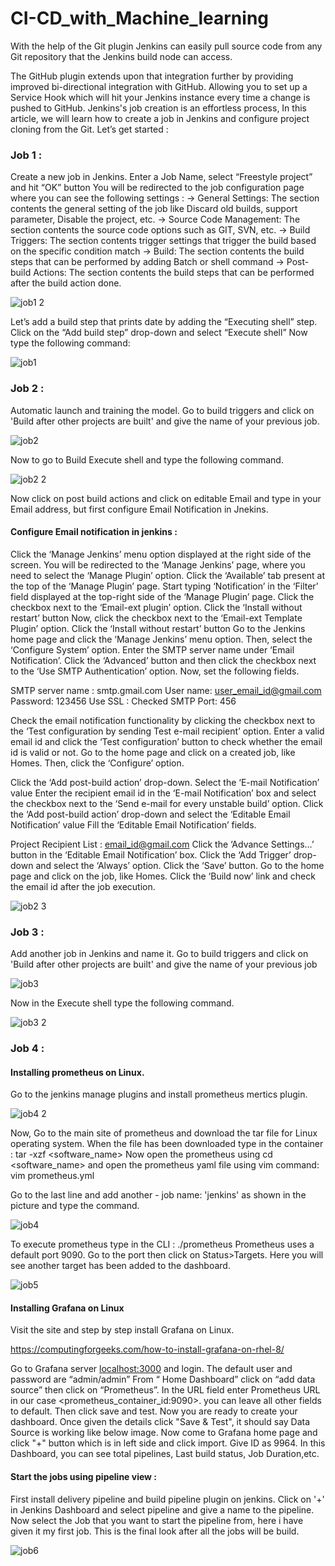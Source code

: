 # CI-CD_with_Machine_learning

With the help of the Git plugin Jenkins can easily pull source code from any Git repository that the Jenkins build node can access.

The GitHub plugin extends upon that integration further by providing improved bi-directional integration with GitHub. Allowing you to set up a Service Hook which will hit your Jenkins instance every time a change is pushed to GitHub.
Jenkins's job creation is an effortless process, In this article, we will learn how to create a job in Jenkins and configure project cloning from the Git.
Let’s get started :

### Job 1 :

Create a new job in Jenkins.
Enter a Job Name, select “Freestyle project” and hit “OK” button
You will be redirected to the job configuration page where you can see the following settings :
-> General Settings: The section contents the general setting of the job like Discard old builds, support parameter, Disable the project, etc.
-> Source Code Management: The section contents the source code options such as GIT, SVN, etc.
-> Build Triggers: The section contents trigger settings that trigger the build based on the specific condition match
-> Build: The section contents the build steps that can be performed by adding Batch or shell command
-> Post-build Actions: The section contents the build steps that can be performed after the build action done.

![job1 2](https://user-images.githubusercontent.com/52490743/82749473-20a5a200-9dc7-11ea-9385-be7f2e89f930.png)

Let’s add a build step that prints date by adding the “Executing shell” step.
Click on the “Add build step” drop-down and select “Execute shell”
Now type the following command:


![job1](https://user-images.githubusercontent.com/52490743/82749477-24392900-9dc7-11ea-8e99-638157737915.png)


### Job 2 :

Automatic launch and training the model.
Go to build triggers and click on 'Build after other projects are built' and give the name of your previous job.


![job2](https://user-images.githubusercontent.com/52490743/82749485-2c916400-9dc7-11ea-9df9-801b4d1f06dc.png)


Now to go to Build Execute shell and type the following command.


![job2 2](https://user-images.githubusercontent.com/52490743/82749481-269b8300-9dc7-11ea-99e0-a05a3629036c.png)


Now click on post build actions and click on editable Email and type in your Email address, but first configure Email Notification in Jnekins.

#### Configure Email notification in jenkins :

Click the ‘Manage Jenkins’ menu option displayed at the right side of the screen. You will be redirected to the ‘Manage Jenkins’ page, where you need to select the ‘Manage Plugin’ option.
Click the ‘Available’ tab present at the top of the ‘Manage Plugin’ page.
Start typing ‘Notification’ in the ‘Filter’ field displayed at the top-right side of the ‘Manage Plugin’ page. Click the checkbox next to the ‘Email-ext plugin’ option. Click the ‘Install without restart’ button
Now, click the checkbox next to the ‘Email-ext Template Plugin’ option. Click the ‘Install without restart’ button
Go to the Jenkins home page and click the ‘Manage Jenkins’ menu option. Then, select the ‘Configure System’ option.
Enter the SMTP server name under ‘Email Notification’. Click the ‘Advanced’ button and then click the checkbox next to the ‘Use SMTP Authentication’ option. Now, set the following fields.

SMTP server name : smtp.gmail.com
User name: user_email_id@gmail.com
Password: 123456
Use SSL : Checked
SMTP Port: 456

Check the email notification functionality by clicking the checkbox next to the ‘Test configuration by sending Test e-mail recipient’ option. Enter a valid email id and click the ‘Test configuration’ button to check whether the email id is valid or not.
Go to the home page and click on a created job, like Homes. Then, click the ‘Configure’ option.

Click the ‘Add post-build action’ drop-down.
Select the ‘E-mail Notification’ value
Enter the recipient email id in the ‘E-mail Notification’ box and select the checkbox next to the ‘Send e-mail for every unstable build’ option.
Click the ‘Add post-build action’ drop-down and select the ‘Editable Email Notification’ value
Fill the ‘Editable Email Notification’ fields.

Project Recipient List : email_id@gmail.com
Click the ‘Advance Settings…’ button in the ‘Editable Email Notification’ box.
Click the ‘Add Trigger’ drop-down and select the ‘Always’ option.
Click the ‘Save’ button.
Go to the home page and click on the job, like Homes.
Click the ‘Build now’ link and check the email id after the job execution.


![job2 3](https://user-images.githubusercontent.com/52490743/82749482-28654680-9dc7-11ea-861d-ad26934d58c1.png)



### Job 3 :

Add another job in Jenkins and name it.
Go to build triggers and click on 'Build after other projects are built' and give the name of your previous job


![job3](https://user-images.githubusercontent.com/52490743/82749489-32874500-9dc7-11ea-8d44-93dcea55ebd1.png)


Now in the Execute shell type the following command.


![job3 2](https://user-images.githubusercontent.com/52490743/82749487-2ef3be00-9dc7-11ea-8d7c-2bd07fceba8b.png)



### Job 4 :

#### Installing prometheus on Linux.

Go to the jenkins manage plugins and install prometheus mertics plugin.


![job4 2](https://user-images.githubusercontent.com/52490743/82749495-361acc00-9dc7-11ea-878a-e3fa0b88a3d5.png)


Now, Go to the main site of prometheus and download the tar file for Linux operating system.
When the file has been downloaded type in the container :
tar -xzf <software_name>
Now open the prometheus using cd <software_name> and open the prometheus yaml file using vim command:
vim prometheus.yml

Go to the last line and add another - job name: 'jenkins' as shown in the picture and type the command.


![job4](https://user-images.githubusercontent.com/52490743/82749497-37e48f80-9dc7-11ea-9889-ebe64f37050e.png)


To execute prometheus type in the CLI : ./prometheus
Prometheus uses a default port 9090. Go to the port then click on Status>Targets.
Here you will see another target has been added to the dashboard.


![job5](https://user-images.githubusercontent.com/52490743/82749501-3a46e980-9dc7-11ea-9927-aa510000802c.png)


#### Installing Grafana on Linux

Visit the site and step by step install Grafana on Linux.

https://computingforgeeks.com/how-to-install-grafana-on-rhel-8/

Go to Grafana server <localhost:3000> and login. The default user and password are “admin/admin”
From “ Home Dashboard” click on “add data source” then click on “Prometheus”.
In the URL field enter Prometheus URL in our case <prometheus_container_id:9090>. you can leave all other fields to default. Then click save and test.
Now you are ready to create your dashboard.
Once given the details click "Save & Test", it should say Data Source is working like below image.
Now come to Grafana home page and click "+" button which is in left side and click import.
Give ID as 9964.
In this Dashboard, you can see total pipelines, Last build status, Job Duration,etc.

#### Start the jobs using pipeline view :

First install delivery pipeline and build pipeline plugin on jenkins.
Click on '+' in Jenkins Dashboard and select pipeline and give a name to the pipeline.
Now select the Job that you want to start the pipeline from, here i have given it my first job.
This is the final look after all the jobs will be build.


![job6](https://user-images.githubusercontent.com/52490743/82749502-3c10ad00-9dc7-11ea-922e-be0a90cd4759.png)















